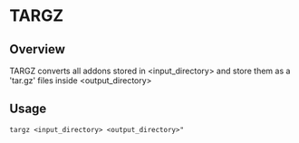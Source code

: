 # TARGZ

## Overview

TARGZ converts all addons stored in <input_directory> and store them as a 'tar.gz' files inside <output_directory>

## Usage
```
targz <input_directory> <output_directory>"
```
